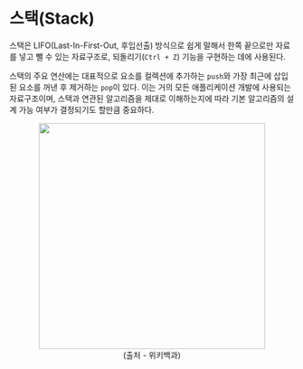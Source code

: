 # 스택(Stack)

스택은 LIFO(Last-In-First-Out, 후입선출) 방식으로 쉽게 말해서 한쪽 끝으로만 자료를 넣고 뺄 수 있는 자료구조로, 되돌리기(`Ctrl + Z`) 기능을 구현하는 데에 사용된다.

스택의 주요 연산에는 대표적으로 요소를 컬렉션에 추가하는 `push`와 가장 최근에 삽입된 요소를 꺼낸 후 제거하는 `pop`이 있다. 이는 거의 모든 애플리케이션 개발에 사용되는 자료구조이며, 스택과 연관된 알고리즘을 제대로 이해하는지에 따라 기본 알고리즘의 설계 가능 여부가 결정되기도 할만큼 중요하다.

<div align="center">
    <img width="400" src="https://upload.wikimedia.org/wikipedia/commons/thumb/2/29/Data_stack.svg/1200px-Data_stack.svg.png">
</div>
<div align="center">
    (출처 - 위키백과)
</div>